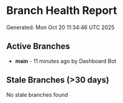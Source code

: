 # Branch Health Report
Generated: Mon Oct 20 11:34:46 UTC 2025

## Active Branches
- **main** - 11 minutes ago by Dashboard Bot

## Stale Branches (>30 days)
No stale branches found
